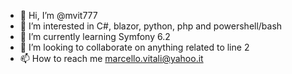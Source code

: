 - 👋 Hi, I’m @mvit777
- 👀 I’m interested in C#, blazor, python, php and powershell/bash
- 🌱 I’m currently learning Symfony 6.2
- 💞️ I’m looking to collaborate on anything related to line 2
- 📫 How to reach me marcello.vitali@yahoo.it

<!---
mvit777/mvit777 is a ✨ special ✨ repository because its `README.md` (this file) appears on your GitHub profile.
You can click the Preview link to take a look at your changes.
--->
